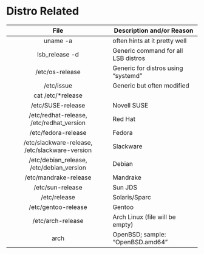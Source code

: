 # Distro Related

|                      File                      | Description and/or Reason           |
| :--------------------------------------------: | ----------------------------------- |
|                    uname -a                    | often hints at it pretty well       |
|                 lsb\_release -d                | Generic command for all LSB distros |
|                 /etc/os-release                | Generic for distros using “systemd” |
|                   /etc/issue                   | Generic but often modified          |
|               cat /etc/\*release               |                                     |
|                /etc/SUSE-release               | Novell SUSE                         |
|    /etc/redhat-release, /etc/redhat\_version   | Red Hat                             |
|               /etc/fedora-release              | Fedora                              |
| /etc/slackware-release, /etc/slackware-version | Slackware                           |
|   /etc/debian\_release, /etc/debian\_version   | Debian                              |
|              /etc/mandrake-release             | Mandrake                            |
|                /etc/sun-release                | Sun JDS                             |
|                  /etc/release                  | Solaris/Sparc                       |
|               /etc/gentoo-release              | Gentoo                              |
|                /etc/arch-release               | Arch Linux (file will be empty)     |
|                      arch                      | OpenBSD; sample: “OpenBSD.amd64”    |
